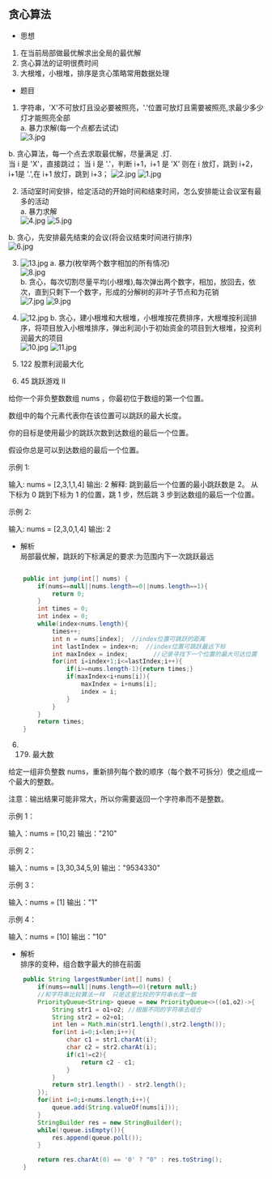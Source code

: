 ## 贪心算法   

* 思想  
1. 在当前局部做最优解求出全局的最优解  
2. 贪心算法的证明很费时间   
3. 大根堆，小根堆，排序是贪心策略常用数据处理   



* 题目  
1. 字符串，'X'不可放灯且没必要被照亮，'.'位置可放灯且需要被照亮,求最少多少灯才能照亮全部   
a. 暴力求解(每一个点都去试试)   
![3.jpg](.\tanxinImage\3.jpg)

b. 贪心算法，每一个点去求取最优解，尽量满足 .灯.   
当 i 是 'X'，直接跳过；
当 i 是 '.'，判断 i+1，i+1 是 'X' 则在 i 放灯，跳到 i+2，i+1是 '.',在 i+1 放灯，跳到 i+3；
![2.jpg](.\tanxinImage\2.jpg)
![1.jpg](.\tanxinImage\1.jpg)


2. 活动室时间安排，给定活动的开始时间和结束时间，怎么安排能让会议室有最多的活动   
a. 暴力求解  
![4.jpg](.\tanxinImage\4.jpg)
![5.jpg](.\tanxinImage\5.jpg)


b. 贪心，先安排最先结束的会议(将会议结束时间进行排序)   
![6.jpg](.\tanxinImage\6.jpg)



3. ![13.jpg](.\tanxinImage\13.jpg)
a. 暴力(枚举两个数字相加的所有情况)   
![8.jpg](.\tanxinImage\8.jpg)   
b. 贪心，每次切割尽量平均(小根堆),每次弹出两个数字，相加，放回去，依次，直到只剩下一个数字，形成的分解树的非叶子节点和为花销   
![7.jpg](.\tanxinImage\7.jpg)
![9.jpg](.\tanxinImage\9.jpg)

4. ![12.jpg](.\tanxinImage\12.jpg)
b. 贪心，建小根堆和大根堆，小根堆按花费排序，大根堆按利润排序，将项目放入小根堆排序，弹出利润小于初始资金的项目到大根堆，投资利润最大的项目   
![10.jpg](.\tanxinImage\10.jpg)
![11.jpg](.\tanxinImage\11.jpg)

4. 122 股票利润最大化   

5. 45 跳跃游戏 II

给你一个非负整数数组 nums ，你最初位于数组的第一个位置。

数组中的每个元素代表你在该位置可以跳跃的最大长度。

你的目标是使用最少的跳跃次数到达数组的最后一个位置。

假设你总是可以到达数组的最后一个位置。

 

示例 1:

输入: nums = [2,3,1,1,4]
输出: 2
解释: 跳到最后一个位置的最小跳跃数是 2。
     从下标为 0 跳到下标为 1 的位置，跳 1 步，然后跳 3 步到达数组的最后一个位置。

示例 2:

输入: nums = [2,3,0,1,4]
输出: 2

* 解析   
局部最优解，跳跃的下标满足的要求:为范围内下一次跳跃最远   

```java

    public int jump(int[] nums) {
        if(nums==null||nums.length==0||nums.length==1){
            return 0;
        }
        int times = 0;
        int index = 0;
        while(index<nums.length){
            times++;
            int n = nums[index];  //index位置可跳跃的距离
            int lastIndex = index+n;  //index位置可跳跃最远下标
            int maxIndex = index;       //记录寻找下一个位置的最大可达位置
            for(int i=index+1;i<=lastIndex;i++){
                if(i>=nums.length-1){return times;}
                if(maxIndex<i+nums[i]){
                    maxIndex = i+nums[i];
                    index = i;
                }
            }
        }
        return times;
    }
```

6. 179. 最大数

给定一组非负整数 nums，重新排列每个数的顺序（每个数不可拆分）使之组成一个最大的整数。

注意：输出结果可能非常大，所以你需要返回一个字符串而不是整数。

 

示例 1：

输入：nums = [10,2]
输出："210"

示例 2：

输入：nums = [3,30,34,5,9]
输出："9534330"

示例 3：

输入：nums = [1]
输出："1"

示例 4：

输入：nums = [10]
输出："10"


* 解析   
排序的变种，组合数字最大的排在前面  

```java
    public String largestNumber(int[] nums) {
        if(nums==null||nums.length==0){return null;}
        //和字符串比较算法一样  只是这里比较的字符串长度一致
        PriorityQueue<String> queue = new PriorityQueue<>((o1,o2)->{
            String str1 = o1+o2; //根据不同的字符串去组合
            String str2 = o2+o1;
            int len = Math.min(str1.length(),str2.length());
            for(int i=0;i<len;i++){
                char c1 = str1.charAt(i);
                char c2 = str2.charAt(i);
                if(c1!=c2){
                    return c2 - c1;
                }
            }
            return str1.length() - str2.length();
        });
        for(int i=0;i<nums.length;i++){
            queue.add(String.valueOf(nums[i]));
        }
        StringBuilder res = new StringBuilder();
        while(!queue.isEmpty()){
            res.append(queue.poll());
        }

        return res.charAt(0) == '0' ? "0" : res.toString();
    }
```